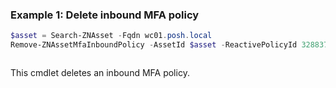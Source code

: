### Example 1: Delete inbound MFA policy
```powershell
$asset = Search-ZNAsset -Fqdn wc01.posh.local
Remove-ZNAssetMfaInboundPolicy -AssetId $asset -ReactivePolicyId 32883779-ccfc-42ea-90d4-a735ca622821
```

```output

```

This cmdlet deletes an inbound MFA policy.